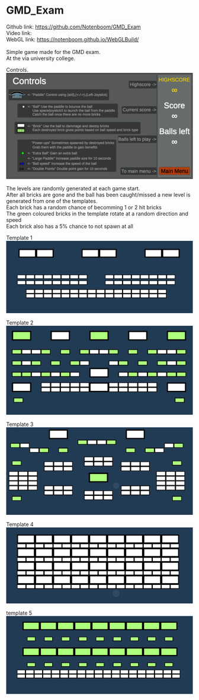# GMD_Exam

Github link: https://github.com/Notenboom/GMD_Exam <br/>
Video link:  <br/>
WebGL link: https://notenboom.github.io/WebGLBuild/ <br/><br/>
Simple game made for the GMD exam.<br/>
At the via university college.

Controls.
![Alt Text](https://raw.githubusercontent.com/Notenboom/GMD_Exam/main/LevelTemplates/Controls.PNG)

The levels are randomly generated at each game start.<br/>
After all bricks are gone and the ball has been caught/missed a new level is generated from one of the templates.<br/>
Each brick has a random chance of becomming 1 or 2 hit bricks<br/>
The green coloured bricks in the template rotate at a random direction and speed<br/>
Each brick also has a 5% chance to not spawn at all<br/>

Template 1<br/>
![Alt Text](https://raw.githubusercontent.com/Notenboom/GMD_Exam/main/LevelTemplates/Level_Template_0.PNG)

Template 2<br/>
![Alt Text](https://raw.githubusercontent.com/Notenboom/GMD_Exam/main/LevelTemplates/Level_Template_1.PNG)

Template 3<br/>
![Alt Text](https://raw.githubusercontent.com/Notenboom/GMD_Exam/main/LevelTemplates/Level_Template_2.PNG)

Template 4<br/>
![Alt Text](https://raw.githubusercontent.com/Notenboom/GMD_Exam/main/LevelTemplates/Level_Template_3.PNG)

template 5<br/>
![Alt Text](https://raw.githubusercontent.com/Notenboom/GMD_Exam/main/LevelTemplates/Level_Template_4.PNG)
